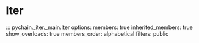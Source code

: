# Iter

::: pychain._iter._main.Iter
    options:
      members: true
      inherited_members: true
      show_overloads: true
      members_order: alphabetical
      filters: public
